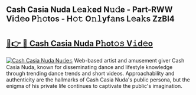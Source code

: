 ## Cash Casia Nuda L𝚎a𝚔ed N𝚞𝚍e - Part-RWW Vi𝚍𝚎o P𝚑𝚘tos - H𝚘𝚝 O𝚗𝚕yf𝚊ns L𝚎a𝚔s ZzBI4

# <h2><a href="http://kf0iqx.oniu.top/?m=Cash+Casia+Nuda">🔗👉 🔴 Cash Casia Nuda P𝚑ot𝚘𝚜 V𝚒d𝚎o</a></h2>

[![Cash Casia Nuda Nu𝚍e𝚜](https://i.imgur.com/0qMVB7G.gif)](http://kf0iqx.oniu.top/?m=Cash+Casia+Nuda)
Web-based artist and amusement giver Cash Casia Nuda, known for disseminating dance and lifestyle knowledge through trending dance trends and short videos. Approachability and authenticity are the hallmarks of Cash Casia Nuda's public persona, but the enigma of his private life continues to captivate the public's imagination.  
